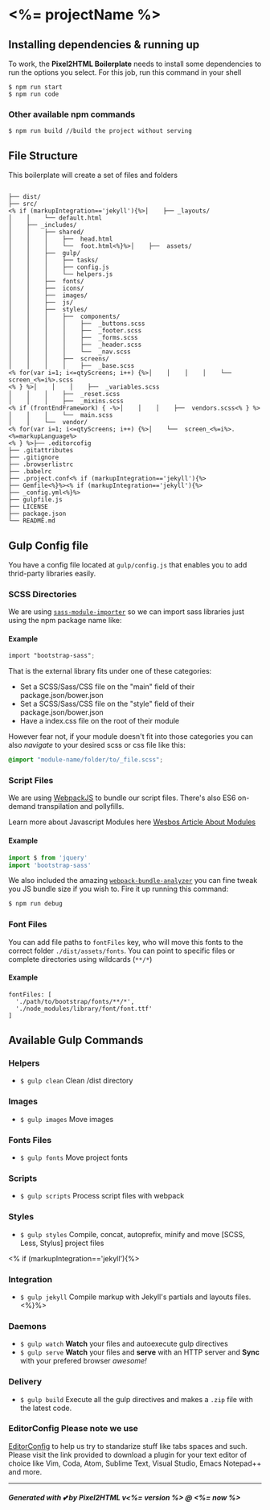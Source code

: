 # <%= projectName %>

## Installing dependencies & running up
To work, the **Pixel2HTML Boilerplate** needs to install some dependencies to run the options you select.
For this job, run this command in your shell

```
$ npm run start
$ npm run code
```

### Other available npm commands

```
$ npm run build //build the project without serving
```

## File Structure

This boilerplate will create a set of files and folders

```

├── dist/
├── src/
<% if (markupIntegration=='jekyll'){%>│    ├── _layouts/
│    │    └── default.html
│    ├── _includes/
│    │    ├── shared/
│    │    │    ├──  head.html
│    │    │    └──  foot.html<%}%>│    ├──  assets/
│    │    ├──  gulp/
│    │    │    ├── tasks/
│    │    │    ├── config.js
│    │    │    └── helpers.js
│    │    ├──  fonts/
│    │    ├──  icons/
│    │    ├──  images/
│    │    ├──  js/
│    │    ├──  styles/
│    │    │    ├──  components/
│    │    │    │    ├──  _buttons.scss
│    │    │    │    ├──  _footer.scss
│    │    │    │    ├──  _forms.scss
│    │    │    │    ├──  _header.scss
│    │    │    │    └──  _nav.scss
│    │    │    ├──  screens/
│    │    │    │    ├──  _base.scss
<% for(var i=1; i<=qtyScreens; i++) {%>│    │    │    │    └──  screen_<%=i%>.scss
<% } %>│    │    │    ├──  _variables.scss
│    │    │    ├──  _reset.scss
│    │    │    ├──  _mixins.scss
<% if (frontEndFramework) { -%>│    │    │    ├──  vendors.scss<% } %>
│    │    │    └──  main.scss
│    │    └──  vendor/
<% for(var i=1; i<=qtyScreens; i++) {%>│    └──  screen_<%=i%>.<%=markupLanguage%>
<% } %>├── .editorcofig
├── .gitattributes
├── .gitignore
├── .browserlistrc
├── .babelrc
├── .project.conf<% if (markupIntegration=='jekyll'){%>
├── Gemfile<%}%><% if (markupIntegration=='jekyll'){%>
├── _config.yml<%}%>
├── gulpfile.js
├── LICENSE
├── package.json
└── README.md
```

## Gulp Config file

You have a config file located at `gulp/config.js` that enables you to add thrid-party libraries easily.

### SCSS Directories

We are using [`sass-module-importer`](https://www.npmjs.com/package/sass-module-importer) so we can import sass libraries just using the npm package name like:

#### Example
```scss
import "bootstrap-sass";
```

That is the external library fits under one of these categories:

* Set a SCSS/Sass/CSS file on the "main" field of their package.json/bower.json
* Set a SCSS/Sass/CSS file on the "style" field of their package.json/bower.json
* Have a index.css file on the root of their module

However fear not, if your module doesn't fit into those categories you can also *navigate* to your desired scss or css file like this:

```scss
@import "module-name/folder/to/_file.scss";
```

### Script Files

We are using [WebpackJS](https://webpack.js.org/) to bundle our script files. There's also ES6 on-demand transpilation and pollyfills.

Learn more about Javascript Modules here [Wesbos Article About Modules](http://wesbos.com/javascript-modules/)

#### Example
```js
import $ from 'jquery'
import 'bootstrap-sass'
```

We also included the amazing [`webpack-bundle-analyzer`](https://github.com/webpack-contrib/webpack-bundle-analyzer) you can fine tweak you JS bundle size if you wish to. Fire it up running this command:

```sh
$ npm run debug
```

### Font Files

You can add file paths to `fontFiles` key, who will move this fonts to the correct folder `./dist/assets/fonts`.
You can point to specific files or complete directories using wildcards (`**/*`)

#### Example
```
fontFiles: [
  './path/to/bootstrap/fonts/**/*',
  './node_modules/library/font/font.ttf'
]
```

## Available Gulp Commands

### Helpers
* `$ gulp clean` Clean /dist directory

### Images
* `$ gulp images` Move images

### Fonts Files
* `$ gulp fonts` Move project fonts

### Scripts
* `$ gulp scripts` Process script files with webpack

### Styles
* `$ gulp styles` Compile, concat, autoprefix, minify and move [SCSS, Less, Stylus] project files

<% if (markupIntegration=='jekyll'){%>
### Integration
* `$ gulp jekyll` Compile markup with Jekyll's partials and layouts files.
<%}%>

### Daemons
* `$ gulp watch` **Watch** your files and autoexecute gulp directives
* `$ gulp serve` **Watch** your files and **serve** with an HTTP server and **Sync** with your prefered browser _awesome!_

### Delivery
 * `$ gulp build` Execute all the gulp directives and makes a `.zip` file with the latest code.

### EditorConfig Please note we use
[EditorConfig](http://editorconfig.org/) to help us try to standarize
stuff like tabs spaces and such. Please visit the link provided to
download a plugin for your text editor of choice like Vim, Coda, Atom,
Sublime Text, Visual Studio, Emacs Notepad++ and more.

---

##### Generated with 💕 by Pixel2HTML v<%= version %> @ <%= now %>
